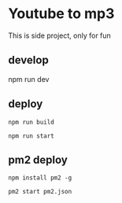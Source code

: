 # Youtube to mp3

This is side project, only for fun

## develop
npm run dev

## deploy
`npm run build`

`npm run start`

## pm2 deploy
`npm install pm2 -g`

`pm2 start pm2.json`
